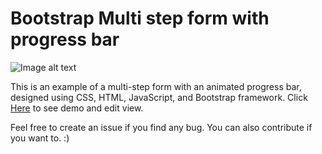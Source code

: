 # Bootstrap Multi step form  with progress bar 

![Image alt text](https://i.ibb.co/ggtrBNc/demo.png "Main Screen")

This is an example of a multi-step form  with an animated progress bar, designed using CSS, HTML, JavaScript, and Bootstrap framework. 
Click [Here](https://codepen.io/emrankhan016/full/vdNzXm) to see demo and edit view.

Feel free to create an issue if you find any bug. You can also contribute if you want to. :)
